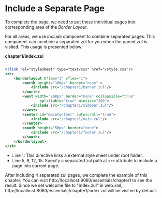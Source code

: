 # Include a Separate Page

To complete the page, we need to put those individual pages into
corresponding area of the *Border Layout*.

For all areas, we use *Include* component to combine separated pages.
This component can combine a separated zul for you when the parent zul
is visited. This usage is presented below:

**chapter1/index.zul**

```xml

<?link rel="stylesheet" type="text/css" href="/style.css"?>
<zk>
    <borderlayout hflex="1" vflex="1">
        <north height="100px" border="none" >
            <include src="/chapter1/banner.zul"/>
        </north>
        <west width="260px" border="none" collapsible="true"
                splittable="true" minsize="300">
            <include src="/chapter1/sidebar.zul"/>
        </west>
        <center id="mainContent" autoscroll="true">
            <include src="/chapter1/main.zul"/>
        </center>
        <south height="50px" border="none">
            <include src="/chapter1/footer.zul"/>
        </south>
    </borderlayout>
</zk>
```

-   Line 1: This directive links a external style sheet under root
    folder.
-   Line 5, 9, 12, 15: Specify a separated zul path at `src` attribute to
    include a page into current page.

After including 4 separated zul pages, we complete the example of this
chapter. You can visit http://localhost:8080/essentials/chapter1 to
see the result. Since we set welcome file to "index.zul" in web.xml,
http://localhost:8080/essentials/chapter1/index.zul will be visited
by default.
